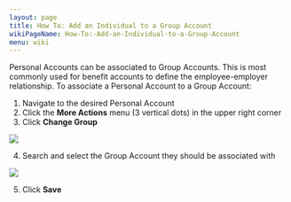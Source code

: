 ```yaml
---
layout: page
title: How To: Add an Individual to a Group Account
wikiPageName: How-To:-Add-an-Individual-to-a-Group-Account
menu: wiki
---
```


Personal Accounts can be associated to Group Accounts. This is most commonly used for benefit accounts to define the employee-employer relationship. To associate a Personal Account to a Group Account:

1. Navigate to the desired Personal Account
2. Click the **More Actions** menu (3 vertical dots) in the upper right corner
3. Click **Change Group**

![](https://user-images.githubusercontent.com/31252743/39717412-0db517b6-51e8-11e8-86f9-23f600925cb1.png)

4. Search and select the Group Account they should be associated with

![](https://user-images.githubusercontent.com/31252743/39717413-0de0fa84-51e8-11e8-95b8-8c7bdcc2d7af.png)

5. Click **Save**
